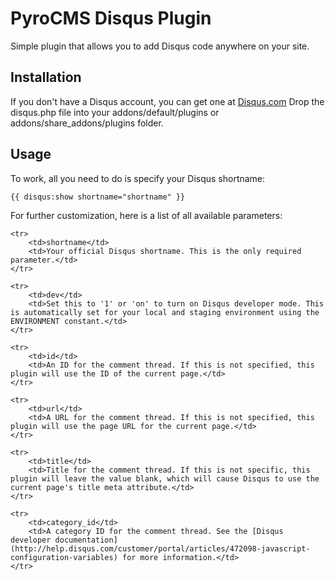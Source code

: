 # PyroCMS Disqus Plugin

Simple plugin that allows you to add Disqus code anywhere on your site.

## Installation

If you don't have a Disqus account, you can get one at [Disqus.com](http://www.disqus.com/) Drop the disqus.php file into your addons/default/plugins or addons/share\_addons/plugins folder.

## Usage

To work, all you need to do is specify your Disqus shortname:

	{{ disqus:show shortname="shortname" }}

For further customization, here is a list of all available parameters:

<table>

	<tr>
		<td>shortname</td>
		<td>Your official Disqus shortname. This is the only required parameter.</td>
	</tr>

	<tr>
		<td>dev</td>
		<td>Set this to '1' or 'on' to turn on Disqus developer mode. This is automatically set for your local and staging environment using the ENVIRONMENT constant.</td>
	</tr>

	<tr>
		<td>id</td>
		<td>An ID for the comment thread. If this is not specified, this plugin will use the ID of the current page.</td>
	</tr>

	<tr>
		<td>url</td>
		<td>A URL for the comment thread. If this is not specified, this plugin will use the page URL for the current page.</td>
	</tr>

	<tr>
		<td>title</td>
		<td>Title for the comment thread. If this is not specific, this plugin will leave the value blank, which will cause Disqus to use the current page's title meta attribute.</td>
	</tr>

	<tr>
		<td>category_id</td>
		<td>A category ID for the comment thread. See the [Disqus developer documentation](http://help.disqus.com/customer/portal/articles/472098-javascript-configuration-variables) for more information.</td>
	</tr>

</table>